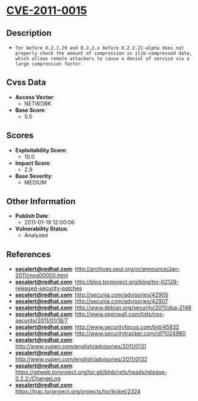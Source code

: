 
# [CVE-2011-0015](http://archives.seul.org/or/announce/Jan-2011/msg00000.html)

## Description

- `Tor before 0.2.1.29 and 0.2.2.x before 0.2.2.21-alpha does not properly check the amount of compression in zlib-compressed data, which allows remote attackers to cause a denial of service via a large compression factor.`

## Cvss Data

- **Access Vector**:
  - NETWORK
- **Base Score**:
  - 5.0

## Scores

- **Exploitability Score**:
  - 10.0
- **Impact Score**:
  - 2.9
- **Base Severity**:
  - MEDIUM

## Other Information

- **Publish Date**:
  - 2011-01-19 12:00:06
- **Vulnerability Status**:
  - Analyzed

## References

- **secalert@redhat.com**: http://archives.seul.org/or/announce/Jan-2011/msg00000.html
- **secalert@redhat.com**: http://blog.torproject.org/blog/tor-02129-released-security-patches
- **secalert@redhat.com**: http://secunia.com/advisories/42905
- **secalert@redhat.com**: http://secunia.com/advisories/42907
- **secalert@redhat.com**: http://www.debian.org/security/2011/dsa-2148
- **secalert@redhat.com**: http://www.openwall.com/lists/oss-security/2011/01/18/7
- **secalert@redhat.com**: http://www.securityfocus.com/bid/45832
- **secalert@redhat.com**: http://www.securitytracker.com/id?1024980
- **secalert@redhat.com**: http://www.vupen.com/english/advisories/2011/0131
- **secalert@redhat.com**: http://www.vupen.com/english/advisories/2011/0132
- **secalert@redhat.com**: https://gitweb.torproject.org/tor.git/blob/refs/heads/release-0.2.2:/ChangeLog
- **secalert@redhat.com**: https://trac.torproject.org/projects/tor/ticket/2324
